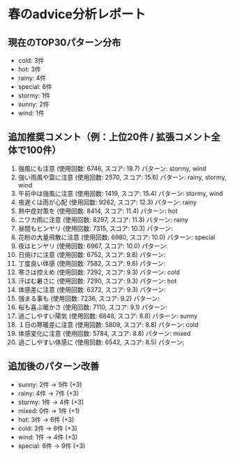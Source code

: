 
# 春のadvice分析レポート

## 現在のTOP30パターン分布
- cold: 3件
- hot: 3件
- rainy: 4件
- special: 6件
- stormy: 1件
- sunny: 2件
- wind: 1件

## 追加推奨コメント（例：上位20件 / 拡張コメント全体で100件）
1. 強風にも注意 (使用回数: 6746, スコア: 19.7)
   パターン: stormy, wind
2. 強い雨風や雷に注意 (使用回数: 2570, スコア: 15.6)
   パターン: rainy, stormy, wind
3. 午前中は強風に注意 (使用回数: 1419, スコア: 15.4)
   パターン: stormy, wind
4. 夜遅くは雨が心配 (使用回数: 9262, スコア: 12.3)
   パターン: rainy
5. 熱中症対策を (使用回数: 8414, スコア: 11.4)
   パターン: hot
6. ニワカ雨に注意 (使用回数: 8297, スコア: 11.3)
   パターン: rainy
7. 昼間もヒンヤリ (使用回数: 7315, スコア: 10.3)
   パターン: 
8. 花粉の大量飛散に注意 (使用回数: 6980, スコア: 10.0)
   パターン: special
9. 夜はヒンヤリ (使用回数: 6967, スコア: 10.0)
   パターン: 
10. 日焼けに注意 (使用回数: 6752, スコア: 9.8)
   パターン: 
11. 丁度良い体感 (使用回数: 7582, スコア: 9.6)
   パターン: 
12. 寒さは控えめ (使用回数: 7292, スコア: 9.3)
   パターン: cold
13. 汗ばむ暑さに (使用回数: 7290, スコア: 9.3)
   パターン: hot
14. 体感差に注意 (使用回数: 6272, スコア: 9.3)
   パターン: 
15. 強まる事も (使用回数: 7236, スコア: 9.2)
   パターン: 
16. 桜も喜ぶ暖かさ (使用回数: 7110, スコア: 9.1)
   パターン: 
17. 過ごしやすい陽気 (使用回数: 6848, スコア: 8.8)
   パターン: sunny
18. １日の寒暖差に注意 (使用回数: 5809, スコア: 8.8)
   パターン: cold
19. 体感変化に注意 (使用回数: 5784, スコア: 8.8)
   パターン: mixed
20. 過ごしやすい体感に (使用回数: 6542, スコア: 8.5)
   パターン: 

## 追加後のパターン改善
- sunny: 2件 → 5件 (+3)
- rainy: 4件 → 7件 (+3)
- stormy: 1件 → 4件 (+3)
- mixed: 0件 → 1件 (+1)
- hot: 3件 → 6件 (+3)
- cold: 3件 → 6件 (+3)
- wind: 1件 → 4件 (+3)
- special: 6件 → 9件 (+3)

